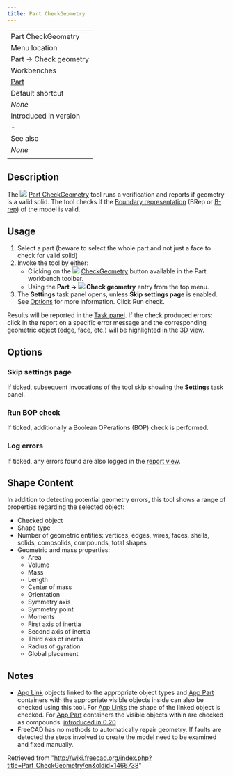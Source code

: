 ```yaml
---
title: Part CheckGeometry
---
```


|                                          |
| ---------------------------------------- |
| Part CheckGeometry‏‎                     |
| Menu location                            |
| Part → Check geometry                    |
| Workbenches                              |
| [Part](/Part_Workbench "Part Workbench") |
| Default shortcut                         |
| _None_                                   |
| Introduced in version                    |
| -                                        |
| See also                                 |
| _None_                                   |
|                                          |

## Description

The ![](/images/Part_CheckGeometry.svg) [Part CheckGeometry](/Part_CheckGeometry "Part CheckGeometry") tool runs a verification and reports if geometry is a valid solid. The tool checks if the [Boundary representation](https://en.wikipedia.org/wiki/Boundary_representation) (BRep or [B-rep](/Glossary#B "Glossary")) of the model is valid.

## Usage

1. Select a part (beware to select the whole part and not just a face to check for valid solid)
2. Invoke the tool by either:
   - Clicking on the ![](/images/Part_CheckGeometry.svg) [CheckGeometry](/Part_CheckGeometry "Part CheckGeometry") button available in the Part workbench toolbar.
   - Using the **Part → ![](/images/Part_CheckGeometry.svg) Check geometry** entry from the top menu.
3. The **Settings** task panel opens, unless **Skip settings page** is enabled. See [Options](#Options) for more information. Click Run check.

Results will be reported in the [Task panel](/Task_panel "Task panel"). If the check produced errors: click in the report on a specific error message and the corresponding geometric object (edge, face, etc.) will be highlighted in the [3D view](/3D_view "3D view").

## Options

### Skip settings page

If ticked, subsequent invocations of the tool skip showing the **Settings** task panel.

### Run BOP check

If ticked, additionally a Boolean OPerations (BOP) check is performed.

### Log errors

If ticked, any errors found are also logged in the [report view](/Report_view "Report view").

## Shape Content

In addition to detecting potential geometry errors, this tool shows a range of properties regarding the selected object:

- Checked object
- Shape type
- Number of geometric entities: vertices, edges, wires, faces, shells, solids, compsolids, compounds, total shapes
- Geometric and mass properties:
  - Area
  - Volume
  - Mass
  - Length
  - Center of mass
  - Orientation
  - Symmetry axis
  - Symmetry point
  - Moments
  - First axis of inertia
  - Second axis of inertia
  - Third axis of inertia
  - Radius of gyration
  - Global placement

## Notes

- [App Link](/App_Link "App Link") objects linked to the appropriate object types and [App Part](/App_Part "App Part") containers with the appropriate visible objects inside can also be checked using this tool. For [App Links](/App_Link "App Link") the shape of the linked object is checked. For [App Part](/App_Part "App Part") containers the visible objects within are checked as compounds. [introduced in 0.20](/Release_notes_0.20 "Release notes 0.20")
- FreeCAD has no methods to automatically repair geometry. If faults are detected the steps involved to create the model need to be examined and fixed manually.

Retrieved from "<http://wiki.freecad.org/index.php?title=Part_CheckGeometry/en&oldid=1466738>"
